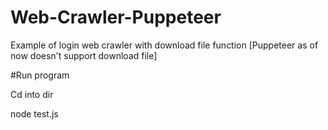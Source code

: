 # Web-Crawler-Puppeteer
Example of login web crawler with download file function [Puppeteer as of now doesn't support download file]

#Run program

Cd into dir

node test.js
